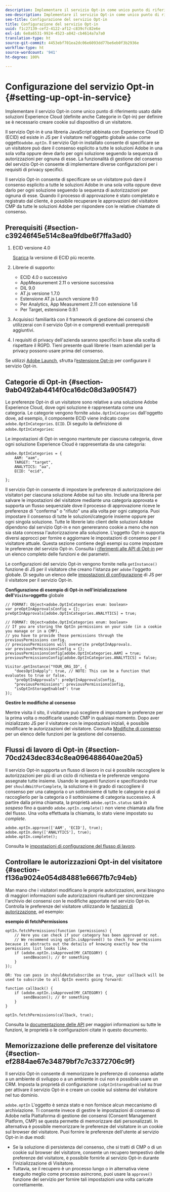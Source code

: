 ```yaml
---
description: Implementare il servizio Opt-in come unico punto di riferimento usato dalle soluzioni Experience Cloud (definite anche Categorie in Opt-in) per definire se è necessario creare cookie sul dispositivo di un visitatore.
seo-description: Implementare il servizio Opt-in come unico punto di riferimento usato dalle soluzioni Experience Cloud (definite anche Categorie in Opt-in) per definire se è necessario creare cookie sul dispositivo di un visitatore.
seo-title: Configurazione del servizio Opt-in
title: Configurazione del servizio Opt-in
uuid: f1c27139-cef2-4122-af12-c839cfc82e6e
exl-id: 6e8a6531-9924-4523-a842-cb4614a7a7a0
translation-type: ht
source-git-commit: 4453ebf701ea2dc06e6093dd77be6eb0f3b2936e
workflow-type: ht
source-wordcount: '941'
ht-degree: 100%

---
```


# Configurazione del servizio Opt-in {#setting-up-opt-in-service}

Implementare il servizio Opt-in come unico punto di riferimento usato dalle soluzioni Experience Cloud (definite anche Categorie in Opt-in) per definire se è necessario creare cookie sul dispositivo di un visitatore.

Il servizio Opt-in è una libreria JavaScript abbinata con Experience Cloud ID (ECID) ed esiste in JS per il visitatore nell&#39;oggetto globale `adobe` come oggetto`adobe.optIn`. Il servizio Opt-in installato consente di specificare se un visitatore può dare il consenso esplicito a tutte le soluzioni Adobe in una sola volta oppure deve darlo per ogni soluzione seguendo la sequenza di autorizzazioni per ognuna di esse. La funzionalità di gestione del consenso del servizio Opt-in consente di implementare diverse configurazioni per i requisiti di privacy specifici.

Il servizio Opt-in consente di specificare se un visitatore può dare il consenso esplicito a tutte le soluzioni Adobe in una sola volta oppure deve darlo per ogni soluzione seguendo la sequenza di autorizzazioni per ognuna di esse. Quando il processo di approvazione è stato completato e registrato dal cliente, è possibile recuperare le approvazioni del visitatore CMP da tutte le soluzioni Adobe per rispondere con le relative chiamate di consenso.

## Prerequisiti  {#section-c39246f45e514c8ea9fdbe6f7ffa3ad0}

1. ECID versione 4.0

   [Scarica](https://github.com/Adobe-Marketing-Cloud/id-service/releases) la versione di ECID più recente.

1. Librerie di supporto:

   * ECID 4.0 o successivo
   * AppMeasurement 2.11 o versione successiva
   * DIL 9.0
   * AT.js versione 1.7.0
   * Estensione AT.js Launch versione 9.0
   * Per Analytics, App Measurement 2.11 con estensione 1.6
   * Per Target, estensione 0.9.1

1. Acquisisci familiarità con il framework di gestione dei consensi che utilizzerai con il servizio Opt-in e comprendi eventuali prerequisiti aggiuntivi.

   <!--
   For IAB, see here for additional pre-reqs.
   -->

1. I requisiti di privacy dell&#39;azienda saranno specifici in base alla scelta di rispettare il RGPD. Tieni presente quali librerie i team aziendali per la privacy possono usare prima del consenso.

Se utilizzi [Adobe Launch](https://docs.adobe.com/content/help/it-IT/launch/using/overview.html), sfrutta l’[estensione Opt-in](../../implementation-guides/opt-in-service/launch.md) per configurare il servizio Opt-in.

## Categorie di Opt-in {#section-9ab0492ab4414f0ca16dc08d3a905f47}

Le preferenze Opt-in di un visitatore sono relative a una soluzione Adobe Experience Cloud, dove ogni soluzione è rappresentata come una categoria. Le categorie vengono fornite `adobe.OptInCategories` dall&#39;oggetto dove, ad esempio, il componente ECID viene indicato come `adobe.OptInCategories`. `ECID`. Di seguito la definizione di `adobe.OptInCategories`:

Le impostazioni di Opt-in vengono mantenute per ciascuna categoria, dove ogni soluzione Experience Cloud è rappresentata da una categoria:

```
adobe.OptInCategories = { 
    AAM: "aam", 
    TARGET: "target",  
    ANALYTICS: "aa", 
    ECID: "ecid", 
     
};
```

Il servizio Opt-in consente di impostare le preferenze di autorizzazione dei visitatori per ciascuna soluzione Adobe sul tuo sito. Include una libreria per salvare le impostazioni del visitatore mediante una categoria approvata e supporta un flusso sequenziale dove il processo di approvazione riceve le preferenze di &quot;conferma&quot; o &quot;rifiuto&quot; una alla volta per ogni categoria. Puoi impostare il consenso di tutte le soluzioni/categorie insieme oppure per ogni singola soluzione. 
Tutte le librerie lato client delle soluzioni Adobe dipendono dal servizio Opt-in e non genereranno cookie a meno che non sia stata concessa l&#39;autorizzazione alla soluzione. L&#39;oggetto Opt-in supporta diversi approcci per fornire e aggiornare le impostazioni di consenso per il visitatore attuale. Questa sezione contiene degli esempi su come impostare le preferenze del servizio Opt-in. Consulta i [riferimenti alle API di Opt-in](../../implementation-guides/opt-in-service/api.md#reference-4f30152333dd4990ab10c1b8b82fc867) per un elenco completo delle funzioni e dei parametri.

Le configurazioni del servizio Opt-in vengono fornite nella `getInstance()` funzione di JS per il visitatore che creano l&#39;istanza per `adobe` l&#39;oggetto globale. Di seguito un elenco delle [impostazioni di configurazione](../../implementation-guides/opt-in-service/api.md#section-d66018342baf401389f248bb381becbf) di JS per il visitatore per il servizio Opt-in.

**Configurazione di esempio di Opt-in nell&#39;inizializzazione dell&#39;`Visitor`oggetto** globale 

```
// FORMAT: Object<adobe.OptInCategories enum: boolean> 
var preOptInApprovalsConfig = {}; 
preOptInApprovals[adobe.OptInCategories.ANALYTICS] = true; 
  
// FORMAT: Object<adobe.OptInCategories enum: boolean> 
// If you are storing the OptIn permissions on your side (in a cookie you manage or in a CMP), 
// you have to provide those permissions through the previousPermissions config. 
// previousPermissions will overwrite preOptInApprovals. 
var previousPermissionsConfig = {}; 
previousPermissionsConfig[adobe.OptInCategories.AAM] = true; 
previousPermissionsConfig[adobe.OptInCategories.ANALYTICS] = false; 
  
Visitor.getInstance("YOUR_ORG_ID", { 
    "doesOptInApply": true, // NOTE: This can be a function that evaluates to true or false. 
    "preOptInApprovals": preOptInApprovalsConfig, 
    "previousPermissions": previousPermissionsConfig, 
    "isOptInStorageEnabled": true 
});
```

**Gestire le modifiche al consenso**

Mentre visita il sito, il visitatore può scegliere di impostare le preferenze per la prima volta o modificarle usando CMP in qualsiasi momento. Dopo aver inizializzato JS per il visitatore con le impostazioni iniziali, è possibile modificare le autorizzazioni del visitatore. Consulta [Modifiche di consenso](../../implementation-guides/opt-in-service/api.md#section-c3d85403ff0d4394bd775c39f3d001fc) per un elenco delle funzioni per la gestione del consenso.

<!--
<p> *** <b>sample code block </b>*** </p>
-->

## Flussi di lavoro di Opt-in {#section-70cd243dec834c8ea096488640ae20a5}

Il servizio Opt-in supporta un flusso di lavoro in cui è possibile raccogliere le autorizzazioni per più di un ciclo di richiesta e le preferenze vengono assegnate tutte insieme. Usando le seguenti funzioni e specificando *true* per `shouldWaitForComplete`, la soluzione è in grado di raccogliere il consenso per una categoria o un sottoinsieme di tutte le categorie e poi di raccoglierlo per la categoria o il sottoinsieme di categoria successivo. A partire dalla prima chiamata, la proprietà `adobe.optIn.status` sarà *in sospeso* fino a quando `adobe.optIn.complete()` non viene chiamata alla fine del flusso. Una volta effettuata la chiamata, lo stato viene impostato su *complete*.

```
adobe.optIn.approve(['AAM', 'ECID'], true); 
adobe.optIn.deny(['ANALYTICS'], true); 
adobe.optIn.complete();
```

Consulta le [impostazioni di configurazione del flusso di lavoro](../../implementation-guides/opt-in-service/api.md#section-2c5adfa5459c4e72b96d2693123a53c2).

## Controllare le autorizzazioni Opt-in del visitatore {#section-f136a9024e054d84881e6667fb7c94eb}

Man mano che i visitatori modificano le proprie autorizzazioni, avrai bisogno di maggiori informazioni sulle autorizzazioni risultanti per sincronizzare l&#39;archivio dei consensi con le modifiche apportate nel servizio Opt-in. Controlla le preferenze del visitatore utilizzando le [funzioni di autorizzazione](../../implementation-guides/opt-in-service/api.md#section-7fe57279b5b44b4f8fe47e336df60155), ad esempio:

**esempio di fetchPermissions**

```
optIn.fetchPermissions(function (permissions) { 
    // Here you can check if your category has been approved or not. 
    // We recommend using optIn.isApproved() to check for permissions because it abstracts out the details of knowing exactly how the permissions list looks like. 
    if (adobe.optIn.isApproved(MY_CATEGORY) { 
        sendBeacon(); // Or something 
    } 
});

OR: You can pass in shouldAutoSubscribe as true, your callback will be used to subscribe to all OptIn events going forward:

function callback() { 
    if (adobe.optIn.isApproved(MY_CATEGORY) { 
        sendBeacon(); // Or something 
    } 
}

optIn.fetchPermissions(callback, true);
```

Consulta la [documentazione delle API](../../implementation-guides/opt-in-service/api.md#reference-4f30152333dd4990ab10c1b8b82fc867) per maggiori informazioni su tutte le funzioni, le proprietà o le configurazioni citate in questo documento.

## Memorizzazione delle preferenze del visitatore {#section-ef2884ae67e34879bf7c7c3372706c9f}

Il servizio Opt-in consente di memorizzare le preferenze di consenso adatte a un ambiente di sviluppo o a un ambiente in cui non è possibile usare un CRM. Imposta la proprietà di configurazione `isOptInStorageEnabled` su *true* per attivare il servizio Opt-in e creare un cookie sul sistema del visitatore nel tuo dominio.

`adobe.optIn` L&#39;oggetto è senza stato e non fornisce alcun meccanismo di archiviazione. Ti consente invece di gestire le impostazioni di consenso di Adobe nella Piattaforma di gestione dei consensi (Consent Management Platform, CMP) se questa permette di memorizzare dati personalizzati. In alternativa è possibile memorizzare le preferenze del visitatore in un cookie sul browser del visitatore. Puoi fornire le preferenze dell&#39;utente al servizio Opt-in in due modi:

* Se la soluzione di persistenza del consenso, che si tratti di CMP o di un cookie sul browser del visitatore, consente un recupero tempestivo delle preferenze del visitatore, è possibile fornirle al servizio Opt-in durante l&#39;inizializzazione di Visitatore.
* Tuttavia, se il recupero è un processo lungo o in alternativa viene eseguito meglio come processo asincrono, puoi usare la `approve()` funzione del servizio per fornire tali impostazioni una volta caricate correttamente.
